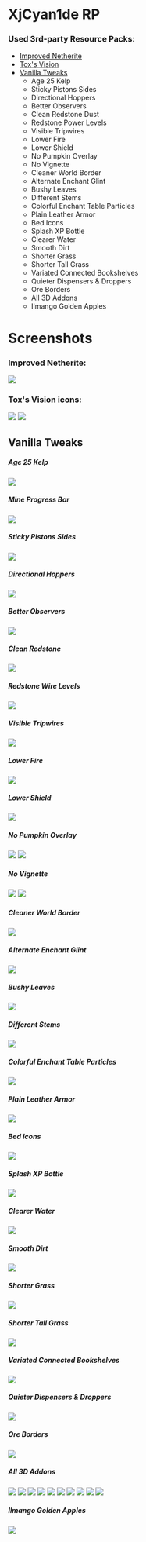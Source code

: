 # XjCyan1de RP

### Used 3rd-party Resource Packs:
* [Improved Netherite](https://www.planetminecraft.com/texture_pack/improved-netherite-by-toxteer/)
* [Tox's Vision](https://www.curseforge.com/minecraft/texture-packs/toxs-vision/)
* [Vanilla Tweaks](https://vanillatweaks.net/picker/resource-packs/)
    * Age 25 Kelp
    * Sticky Pistons Sides
    * Directional Hoppers
    * Better Observers
    * Clean Redstone Dust
    * Redstone Power Levels
    * Visible Tripwires
    * Lower Fire
    * Lower Shield
    * No Pumpkin Overlay
    * No Vignette
    * Cleaner World Border
    * Alternate Enchant Glint
    * Bushy Leaves
    * Different Stems
    * Colorful Enchant Table Particles
    * Plain Leather Armor
    * Bed Icons
    * Splash XP Bottle
    * Clearer Water
    * Smooth Dirt
    * Shorter Grass
    * Shorter Tall Grass
    * Variated Connected Bookshelves
    * Quieter Dispensers & Droppers
    * Ore Borders
    * All 3D Addons
    * Ilmango Golden Apples
    
# Screenshots

### Improved Netherite:
![](https://i.redd.it/fd9giylpbrf41.png)

### Tox's Vision icons:
![](https://i.imgur.com/VryC69Z.png)
![](https://i.imgur.com/TVKuudW.png)

## Vanilla Tweaks
##### Age 25 Kelp
![](https://vanillatweaks.net/assets/resources/previews/resourcepacks/1.16/Age25Kelp.png)
##### Mine Progress Bar
![](https://vanillatweaks.net/assets/resources/icons/resourcepacks/1.16/MineProgressBar.png)
##### Sticky Pistons Sides
![](https://vanillatweaks.net/assets/resources/previews/resourcepacks/1.16/StickyPistonSides.png)
##### Directional Hoppers
![](https://vanillatweaks.net/assets/resources/previews/resourcepacks/1.16/DirectionalHoppers.png)
##### Better Observers
![](https://vanillatweaks.net/assets/resources/previews/resourcepacks/1.16/BetterObservers.png)
##### Clean Redstone
![](https://vanillatweaks.net/assets/resources/icons/resourcepacks/1.16/CleanRedstoneDust.png)
##### Redstone Wire Levels
![](https://vanillatweaks.net/assets/resources/previews/resourcepacks/1.16/RedstonePowerLevels.png)
##### Visible Tripwires
![](https://vanillatweaks.net/assets/resources/previews/resourcepacks/1.16/VisibleTripwires.png)
##### Lower Fire
![](https://vanillatweaks.net/assets/resources/previews/resourcepacks/1.16/LowerFire.png)
##### Lower Shield
![](https://vanillatweaks.net/assets/resources/previews/resourcepacks/1.16/LowerShield.png)
##### No Pumpkin Overlay
![](https://vanillatweaks.net/assets/resources/icons/resourcepacks/1.16/NoPumpkinOverlay.png)
![](https://vanillatweaks.net/assets/resources/previews/resourcepacks/1.16/NoPumpkinOverlay.png)
##### No Vignette
![](https://vanillatweaks.net/assets/resources/icons/resourcepacks/1.16/NoVignette.png)
![](https://vanillatweaks.net/assets/resources/previews/resourcepacks/1.16/NoVignette.png)
##### Cleaner World Border
![](https://vanillatweaks.net/assets/resources/previews/resourcepacks/1.16/CleanerWorldBorder.png)
##### Alternate Enchant Glint
![](https://vanillatweaks.net/assets/resources/previews/resourcepacks/1.16/AlternateEnchantGlint.png)
##### Bushy Leaves
![](https://vanillatweaks.net/assets/resources/previews/resourcepacks/1.16/BushyLeaves.png)
##### Different Stems
![](https://vanillatweaks.net/assets/resources/previews/resourcepacks/1.16/DifferentStems.png)
##### Colorful Enchant Table Particles
![](https://vanillatweaks.net/assets/resources/previews/resourcepacks/1.16/BetterParticles.png)
##### Plain Leather Armor
![](https://vanillatweaks.net/assets/resources/previews/resourcepacks/1.16/PlainLeatherArmor.png)
##### Bed Icons
![](https://vanillatweaks.net/assets/resources/previews/resourcepacks/1.16/BedIcons.png)
##### Splash XP Bottle
![](https://vanillatweaks.net/assets/resources/previews/resourcepacks/1.16/SplashXpBottle.png)
##### Clearer Water
![](https://vanillatweaks.net/assets/resources/previews/resourcepacks/1.16/ClearerWater.png)
##### Smooth Dirt
![](https://vanillatweaks.net/assets/resources/previews/resourcepacks/1.16/SmoothDirt.png)
##### Shorter Grass
![](https://vanillatweaks.net/assets/resources/previews/resourcepacks/1.16/ShorterGrass.png)
##### Shorter Tall Grass
![](https://vanillatweaks.net/assets/resources/previews/resourcepacks/1.16/ShorterTallGrass.png)
##### Variated Connected Bookshelves
![](https://vanillatweaks.net/assets/resources/previews/resourcepacks/1.16/VariatedBookshelves+ConnectedBookshelves.png)
##### Quieter Dispensers & Droppers
![](https://vanillatweaks.net/assets/resources/previews/resourcepacks/1.16/QuieterDispensersDroppers.png)
##### Ore Borders
![](https://vanillatweaks.net/assets/resources/previews/resourcepacks/1.16/OreBorders.png)
##### All 3D Addons
![](https://vanillatweaks.net/assets/resources/icons/resourcepacks/1.16/3DTiles.png)
![](https://vanillatweaks.net/assets/resources/icons/resourcepacks/1.16/3DLadders.png)
![](https://vanillatweaks.net/assets/resources/icons/resourcepacks/1.16/3DRails.png)
![](https://vanillatweaks.net/assets/resources/icons/resourcepacks/1.16/3DSugarcane.png)
![](https://vanillatweaks.net/assets/resources/icons/resourcepacks/1.16/3DIronBars.png)
![](https://vanillatweaks.net/assets/resources/icons/resourcepacks/1.16/3DLilyPads.png)
![](https://vanillatweaks.net/assets/resources/icons/resourcepacks/1.16/3DDoors&Trapdoors.png)
![](https://vanillatweaks.net/assets/resources/icons/resourcepacks/1.16/3DVines.png)
![](https://vanillatweaks.net/assets/resources/icons/resourcepacks/1.16/3DStonecutters.png)
![](https://vanillatweaks.net/assets/resources/icons/resourcepacks/1.16/3DSunMoon.png)
##### Ilmango Golden Apples
![](https://vanillatweaks.net/assets/resources/previews/resourcepacks/1.16/ilmango-special.png)
